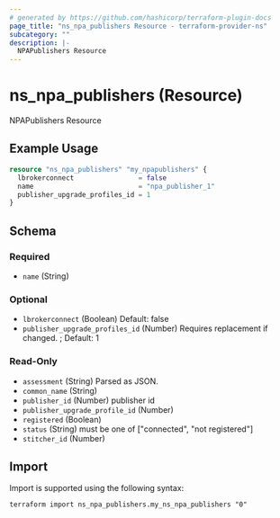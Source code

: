 ```yaml
---
# generated by https://github.com/hashicorp/terraform-plugin-docs
page_title: "ns_npa_publishers Resource - terraform-provider-ns"
subcategory: ""
description: |-
  NPAPublishers Resource
---
```


# ns_npa_publishers (Resource)

NPAPublishers Resource

## Example Usage

```terraform
resource "ns_npa_publishers" "my_npapublishers" {
  lbrokerconnect                = false
  name                          = "npa_publisher_1"
  publisher_upgrade_profiles_id = 1
}
```

<!-- schema generated by tfplugindocs -->
## Schema

### Required

- `name` (String)

### Optional

- `lbrokerconnect` (Boolean) Default: false
- `publisher_upgrade_profiles_id` (Number) Requires replacement if changed. ; Default: 1

### Read-Only

- `assessment` (String) Parsed as JSON.
- `common_name` (String)
- `publisher_id` (Number) publisher id
- `publisher_upgrade_profile_id` (Number)
- `registered` (Boolean)
- `status` (String) must be one of ["connected", "not registered"]
- `stitcher_id` (Number)

## Import

Import is supported using the following syntax:

```shell
terraform import ns_npa_publishers.my_ns_npa_publishers "0"
```
